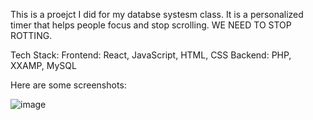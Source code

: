 This is a proejct I did for my databse systesm class. It is a personalized timer that helps people focus and stop scrolling. WE NEED TO STOP ROTTING. 

Tech Stack:
Frontend: React, JavaScript, HTML, CSS
Backend: PHP, XXAMP, MySQL


Here are some screenshots:

![image](https://github.com/user-attachments/assets/2207942c-ecaf-4101-a5dc-9c4a116a3933)


